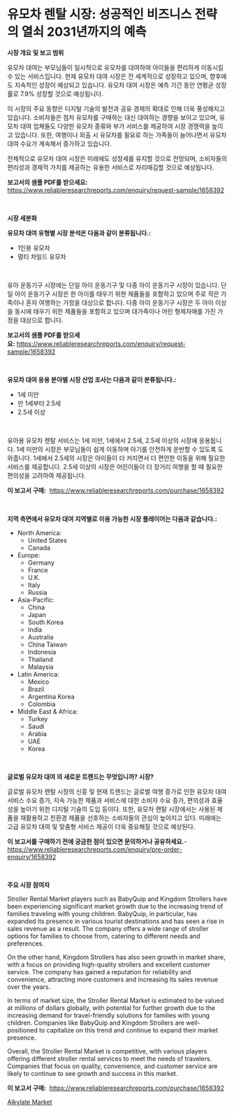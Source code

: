 <p><h1>유모차 렌탈 시장: 성공적인 비즈니스 전략의 열쇠 2031년까지의 예측</h1></p><p><strong>시장 개요 및 보고 범위</strong></p>
<p><p>유모차 대여는 부모님들이 일시적으로 유모차를 대여하여 아이들을 편리하게 이동시킬 수 있는 서비스입니다. 현재 유모차 대여 시장은 전 세계적으로 성장하고 있으며, 향후에도 지속적인 성장이 예상되고 있습니다. 유모차 대여 시장은 예측 기간 동안 연평균 성장률로 7.9% 성장할 것으로 예상됩니다. </p><p>이 시장의 주요 동향은 디지털 기술의 발전과 공유 경제의 확대로 인해 더욱 풍성해지고 있습니다. 소비자들은 점차 유모차를 구매하는 대신 대여하는 경향을 보이고 있으며, 유모차 대여 업체들도 다양한 유모차 종류와 부가 서비스를 제공하여 시장 경쟁력을 높이고 있습니다. 또한, 여행이나 외출 시 유모차를 필요로 하는 가족들이 늘어나면서 유모차 대여 수요가 계속해서 증가하고 있습니다.</p><p>전체적으로 유모차 대여 시장은 미래에도 성장세를 유지할 것으로 전망되며, 소비자들의 편리성과 경제적 가치를 제공하는 유용한 서비스로 자리매김할 것으로 예상됩니다.</p></p>
<p><strong>보고서의 샘플 PDF를 받으세요:</strong> <a href="https://www.reliableresearchreports.com/enquiry/request-sample/1658392">https://www.reliableresearchreports.com/enquiry/request-sample/1658392</a></p>
<p>&nbsp;</p>
<p><strong>시장 세분화</strong></p>
<p><strong>유모차 대여 유형별 시장 분석은 다음과 같이 분류됩니다.:</strong></p>
<p><ul><li>1인용 유모차</li><li>멀티 차일드 유모차</li></ul></p>
<p>&nbsp;</p>
<p><p>유아 운동기구 시장에는 단일 아이 운동기구 및 다중 아이 운동기구 시장이 있습니다. 단일 아이 운동기구 시장은 한 아이를 태우기 위한 제품들을 포함하고 있으며 주로 작은 가족이나 혼자 여행하는 가정을 대상으로 합니다. 다중 아이 운동기구 시장은 두 아이 이상을 동시에 태우기 위한 제품들을 포함하고 있으며 대가족이나 어린 형제자매를 가진 가정을 대상으로 합니다.</p></p>
<p><strong>보고서의 샘플 PDF를 받으세요:</strong>&nbsp;<a href="https://www.reliableresearchreports.com/enquiry/request-sample/1658392">https://www.reliableresearchreports.com/enquiry/request-sample/1658392</a></p>
<p>&nbsp;</p>
<p><strong> 유모차 대여 응용 분야별 시장 산업 조사는 다음과 같이 분류됩니다.:</strong></p>
<p><ul><li>1세 미만</li><li>만 1세부터 2.5세</li><li>2.5세 이상</li></ul></p>
<p>&nbsp;</p>
<p><p>유아용 유모차 렌탈 서비스는 1세 미만, 1세에서 2.5세, 2.5세 이상의 시장에 응용됩니다. 1세 미만의 시장은 부모님들이 쉽게 이동하며 아기를 안전하게 운반할 수 있도록 도와줍니다. 1세에서 2.5세의 시장은 아이들이 더 커지면서 더 편안한 이동을 위해 필요한 서비스를 제공합니다. 2.5세 이상의 시장은 어린이들이 더 장거리 여행을 할 때 필요한 편의성을 고려하여 제공됩니다.</p></p>
<p><strong>이 보고서 구매:</strong>&nbsp; <a href="https://www.reliableresearchreports.com/purchase/1658392">https://www.reliableresearchreports.com/purchase/1658392</a></p>
<p>&nbsp;</p>
<p><strong>지역 측면에서 유모차 대여 지역별로 이용 가능한 시장 플레이어는 다음과 같습니다.:</strong></p>
<p><ul>
    <li>
        North America:
        <ul>
            <li>United States</li>
            <li>Canada</li>
        </ul>
    </li>
    <li>
        Europe:
        <ul>
            <li>Germany</li>
            <li>France</li>
            <li>U.K.</li>
            <li>Italy</li>
            <li>Russia</li>
        </ul>
    </li>
    <li>
        Asia-Pacific:
        <ul>
            <li>China</li>
            <li>Japan</li>
            <li>South Korea</li>
            <li>India</li>
            <li>Australia</li>
            <li>China Taiwan</li>
            <li>Indonesia</li>
            <li>Thailand</li>
            <li>Malaysia</li>
        </ul>
    </li>
    <li>
        Latin America:
        <ul>
            <li>Mexico</li>
            <li>Brazil</li>
            <li>Argentina Korea</li>
            <li>Colombia</li>
        </ul>
    </li>
    <li>
        Middle East & Africa:
        <ul>
            <li>Turkey</li>
            <li>Saudi</li>
            <li>Arabia</li>
            <li>UAE</li>
            <li>Korea</li>
        </ul>
    </li>
    </ul></p>
<p>&nbsp;</p>
<p><strong>글로벌 유모차 대여 의 새로운 트렌드는 무엇입니까? 시장?</strong></p>
<p><p>글로벌 유모차 렌탈 시장의 신흥 및 현재 트렌드는 글로벌 여행 증가로 인한 유모차 대여 서비스 수요 증가, 지속 가능한 제품과 서비스에 대한 소비자 수요 증가, 편의성과 효율성을 높이기 위한 디지털 기술의 도입 등이다. 또한, 유모차 렌탈 시장에서는 사용된 제품을 재활용하고 친환경 제품을 선호하는 소비자들의 관심이 높아지고 있다. 미래에는 고급 유모차 대여 및 맞춤형 서비스 제공이 더욱 중요해질 것으로 예상된다.</p></p>
<p><strong>이 보고서를 구매하기 전에 궁금한 점이 있으면 문의하거나 공유하세요.</strong>- <a href="https://www.reliableresearchreports.com/enquiry/pre-order-enquiry/1658392">https://www.reliableresearchreports.com/enquiry/pre-order-enquiry/1658392</a></p>
<p>&nbsp;</p>
<p><strong>주요 시장 참여자</strong></p>
<p><p>Stroller Rental Market players such as BabyQuip and Kingdom Strollers have been experiencing significant market growth due to the increasing trend of families traveling with young children. BabyQuip, in particular, has expanded its presence in various tourist destinations and has seen a rise in sales revenue as a result. The company offers a wide range of stroller options for families to choose from, catering to different needs and preferences.</p><p>On the other hand, Kingdom Strollers has also seen growth in market share, with a focus on providing high-quality strollers and excellent customer service. The company has gained a reputation for reliability and convenience, attracting more customers and increasing its sales revenue over the years.</p><p>In terms of market size, the Stroller Rental Market is estimated to be valued at millions of dollars globally, with potential for further growth due to the increasing demand for travel-friendly solutions for families with young children. Companies like BabyQuip and Kingdom Strollers are well-positioned to capitalize on this trend and continue to expand their market presence.</p><p>Overall, the Stroller Rental Market is competitive, with various players offering different stroller rental services to meet the needs of travelers. Companies that focus on quality, convenience, and customer service are likely to continue to see growth and success in this market.</p></p>
<p><strong>이 보고서 구매:</strong>&nbsp;&nbsp;<a href="https://www.reliableresearchreports.com/purchase/1658392">https://www.reliableresearchreports.com/purchase/1658392</a></p>
<p><p><a href="https://meowing-lemming-dd3.notion.site/Alkylate-Market-Provides-a-Comprehensive-Analysis-Including-a-Macro-Overview-of-the-Market-as-well-a-316256cc78d64be4b4237010d82c5dc4">Alkylate Market</a></p></p>
